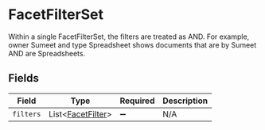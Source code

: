 # FacetFilterSet

Within a single FacetFilterSet, the filters are treated as AND. For example, owner Sumeet and type Spreadsheet shows documents that are by Sumeet AND are Spreadsheets.


## Fields

| Field                                                        | Type                                                         | Required                                                     | Description                                                  |
| ------------------------------------------------------------ | ------------------------------------------------------------ | ------------------------------------------------------------ | ------------------------------------------------------------ |
| `filters`                                                    | List\<[FacetFilter](../../models/components/FacetFilter.md)> | :heavy_minus_sign:                                           | N/A                                                          |